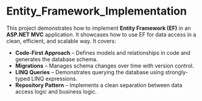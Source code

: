 ﻿# Entity_Framework_Implementation

This project demonstrates how to implement **Entity Framework (EF)** in an **ASP.NET MVC** application. It showcases how to use EF for data access in a clean, efficient, and scalable way. It covers:

- **Code-First Approach** – Defines models and relationships in code and generates the database schema.
- **Migrations** – Manages schema changes over time with version control.
- **LINQ Queries** – Demonstrates querying the database using strongly-typed LINQ expressions.
- **Repository Pattern** – Implements a clean separation between data access logic and business logic.
